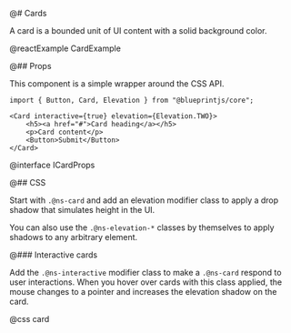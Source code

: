 @# Cards

A card is a bounded unit of UI content with a solid background color.

@reactExample CardExample

@## Props

This component is a simple wrapper around the CSS API.

```tsx
import { Button, Card, Elevation } from "@blueprintjs/core";

<Card interactive={true} elevation={Elevation.TWO}>
    <h5><a href="#">Card heading</a></h5>
    <p>Card content</p>
    <Button>Submit</Button>
</Card>
```

@interface ICardProps

@## CSS

Start with `.@ns-card` and add an elevation modifier class to apply a drop
shadow that simulates height in the UI.

You can also use the `.@ns-elevation-*` classes by themselves to apply shadows
to any arbitrary element.

@### Interactive cards

Add the `.@ns-interactive` modifier class to make a `.@ns-card` respond to user
interactions. When you hover over cards with this class applied, the mouse
changes to a pointer and increases the elevation shadow on the card.

@css card
